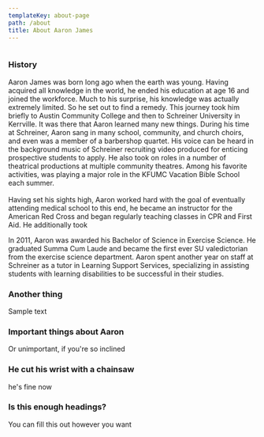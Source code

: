 ```yaml
---
templateKey: about-page
path: /about
title: About Aaron James
---
```

![]()

### History 

Aaron James was born long ago when the earth was young. Having acquired all knowledge in the world, he ended his education at age 16 and joined the workforce. Much to his surprise, his knowledge was actually extremely limited. So he set out to find a remedy. This journey took him briefly to Austin Community College and then to Schreiner University in Kerrville. It was there that Aaron learned many new things. During his time at Schreiner, Aaron sang in many school, community, and church choirs, and even was a member of a barbershop quartet. His voice can be heard in the background music of Schreiner recruiting video produced for enticing prospective students to apply. He also took on roles in a number of theatrical productions at multiple community theatres. Among his favorite activities, was playing a major role in the KFUMC Vacation Bible School each summer. \
\
Having set his sights high, Aaron worked hard with the goal of eventually attending medical school  to this end, he became an instructor for the American Red Cross and began regularly teaching classes in CPR and First Aid. He additionally took 

In 2011, Aaron was awarded his Bachelor of Science in Exercise Science. He graduated Summa Cum Laude and became the first ever SU valedictorian from the exercise science department. Aaron spent another year on staff at Schreiner as a tutor in Learning Support Services, specializing in assisting students with learning disabilities to be successful in their studies.   

### Another thing

Sample text

### Important things about Aaron

Or unimportant, if you're so inclined

### He cut his wrist with a chainsaw

he's fine now

### Is this enough headings?

You can fill this out however you want